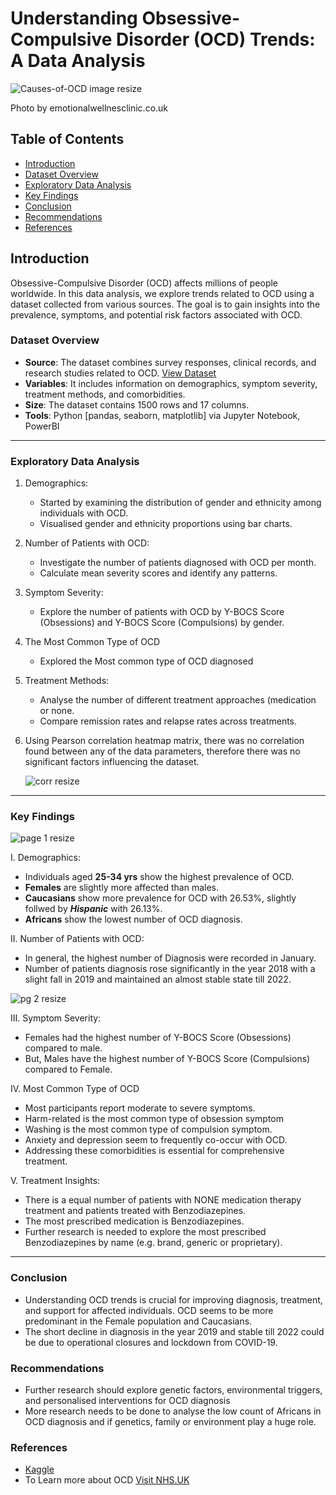 # Understanding Obsessive-Compulsive Disorder (OCD) Trends: A Data Analysis

![Causes-of-OCD image resize](https://github.com/TeniOT/Understanding-Obsessive-Compulsive-Disorder-OCD-Trends-A-Data-Analysis/assets/164643376/1a08941d-5635-463c-8e65-9d53e8264732)

Photo by emotionalwellnesclinic.co.uk



## Table of Contents
- [Introduction](#introduction)
- [Dataset Overview](#dataset-overview)
- [Exploratory Data Analysis](#exploratory-data-analysis)
- [Key Findings](#key-findings)
- [Conclusion](#conclusion)
- [Recommendations](#recommendations)
- [References](#references)



## Introduction
Obsessive-Compulsive Disorder (OCD) affects millions of people worldwide. In this data analysis, we explore trends related to OCD using a dataset collected from various sources. The goal is to gain insights into the prevalence, symptoms, and potential risk factors associated with OCD.


### Dataset Overview

- **Source**: The dataset combines survey responses, clinical records, and research studies related to OCD.
 [View Dataset](https://www.kaggle.com/datasets/ohinhaque/ocd-patient-dataset-demographics-and-clinical-data/)
- **Variables**: It includes information on demographics, symptom severity, treatment methods, and comorbidities.
- **Size**: The dataset contains 1500 rows and 17 columns.
- **Tools**: Python [pandas, seaborn, matplotlib] via Jupyter Notebook, PowerBI

----

### Exploratory Data Analysis
1. Demographics:
    - Started by examining the distribution of gender and ethnicity among individuals with OCD.
    - Visualised gender and ethnicity proportions using bar charts.


2. Number of Patients with OCD:
    - Investigate the number of patients diagnosed with OCD per month.
    - Calculate mean severity scores and identify any patterns.


3. Symptom Severity:
    - Explore the number of patients with OCD by Y-BOCS Score (Obsessions) and Y-BOCS Score (Compulsions) by gender.


4. The Most Common Type of OCD
    - Explored the Most common type of OCD diagnosed


5. Treatment Methods:
    - Analyse the number of different treatment approaches (medication or none.
    - Compare remission rates and relapse rates across treatments.

6. Using Pearson correlation heatmap matrix, there was no correlation found between any of the data parameters, therefore there was no significant factors influencing the dataset.
   
   ![corr resize](https://github.com/TeniOT/Exploring-correlation-in-Python-with-OCD-Dataset/assets/164643376/66ee4722-9220-4750-9cee-c729051b89f0)

---


### Key Findings
![page 1 resize](https://github.com/TeniOT/Understanding-Obsessive-Compulsive-Disorder-OCD-Trends-A-Data-Analysis/assets/164643376/eb633b01-8ef6-4e4c-bf05-3f08d5cd3f37)

I. Demographics:
- Individuals aged **25-34 yrs** show the highest prevalence of OCD.
- **Females** are slightly more affected than males.
- **Caucasians** show more prevalence for OCD with 26.53%, slightly follwed by **_Hispanic_** with 26.13%.
- **Africans** show the lowest number of OCD diagnosis.

II. Number of Patients with OCD:
- In general, the highest number of Diagnosis were recorded in January. 
- Number of patients diagnosis rose significantly in the year 2018 with a slight fall in 2019 and maintained an almost stable state till 2022.

![pg 2 resize](https://github.com/TeniOT/Understanding-Obsessive-Compulsive-Disorder-OCD-Trends-A-Data-Analysis/assets/164643376/4e399aa5-3426-4001-8542-ac1a1dd9479f)


III. Symptom Severity:
- Females had the highest number of Y-BOCS Score (Obsessions) compared to male.
- But, Males have the highest number of Y-BOCS Score (Compulsions) compared to Female.

IV. Most Common Type of OCD
- Most participants report moderate to severe symptoms.
- Harm-related is the most common type of obsession symptom
- Washing is the most common type of compulsion symptom.
- Anxiety and depression seem to frequently co-occur with OCD.
- Addressing these comorbidities is essential for comprehensive treatment.

V. Treatment Insights:
- There is a equal number of patients with NONE medication therapy treatment and patients treated with Benzodiazepines.
- The most prescribed medication is Benzodiazepines.
- Further research is needed to explore the most prescribed Benzodiazepines by name (e.g. brand, generic or proprietary).

---

### Conclusion
- Understanding OCD trends is crucial for improving diagnosis, treatment, and support for affected individuals. OCD seems to be more predominant in the Female population and Caucasians.
- The short decline in diagnosis in the year 2019 and stable till 2022 could be due to operational closures and lockdown from COVID-19.


### Recommendations
- Further research should explore genetic factors, environmental triggers, and personalised interventions for OCD diagnosis
- More research needs to be done to analyse the low count of Africans in OCD diagnosis and if genetics, family or environment play a huge role.


### References
- [Kaggle](https://www.kaggle.com/datasets/ohinhaque/ocd-patient-dataset-demographics-and-clinical-data/)
- To Learn more about OCD [Visit NHS.UK](https://www.nhs.uk/mental-health/conditions/obsessive-compulsive-disorder-ocd/overview/)


